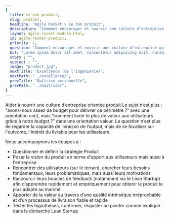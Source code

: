 ```yaml
---
{
  title: Le bon produit,
  slug: produit,
  headline: "Agile Rocket > Le bon produit",
  description: "Comment encourager et nourrir une culture d’entreprise qui satisfait le client en traitant positivement l’évolution continuelle des besoins utilisateurs ?" ,
  layout: agile-rocket-module.html,
  id: agile-rocket-produit,
  priority: 1,
  question: "Comment encourager et nourrir une culture d’entreprise qui satisfait le client en traitant positivement l’évolution continuelle des besoins utilisateurs ?" ,
  but: "Lorem ipsum dolor sit amet, consectetur adipiscing elit. Curabitur blandit auctor bibendum. Etiam quis magna vel ipsum vulputate mattis. Mauris quis facilisis arcu. Proin viverra sollicitudin neque eu ornare. Nam ut pellentesque mauris. Fusce mattis nunc sit amet diam sodales condimentum. Maecenas arcu orci, sagittis ac lectus quis, molestie ultrices lorem. Suspendisse dapibus mauris eu elit finibus, nec vulputate quam tristique. Fusce id sem sed orci placerat pretium quis vitae elit.",
  story : "",
  subject : "",
  image: "product.jpg",
  nextTitle: "Excellence (de l'ingénierie)",
  nextPath: "../excellence/",
  prevTitle: "Maîtrise personnelle",
  prevPath: "../maitrise/",
}
---
```

Aider à nourrir une culture d’entreprise orientée produit
Le sujet n’est plus : “avons-nous assez de budget pour délivrer ce périmètre ?” avec une orientation coût, mais “comment livrer le plus de valeur aux utilisateurs grâce à notre budget ?” dans une orientation valeur.
La question n’est plus de regarder la capacité de livraison de l’output, mais de se focaliser sur l'outcome, l'intérêt du livrable pour les utilisateurs.

Nous accompagnons les équipes à :
* Questionner et définir la stratégie Produit
* Poser la vision du produit en terme d'apport aux utilisateurs mais aussi à l'entreprise
* Rencontrer des utilisateurs (sur le terrain), chercher leurs besoins fondamentaux, leurs problématiques, mais aussi leurs motivations
* Raccourcir leurs boucles de feedback (notamment via le Lean Startup) afin d’apprendre rapidement et empiriquement pour obtenir le produit le plus adapté au marché
* Apporter de la valeur au travers d’une qualité intrinsèque irréprochable et d’un processus de livraison fiable et rapide
* Tester les hypothèses, confirmer, réajuster ou pivoter comme expliqué dans la démarche Lean Startup
